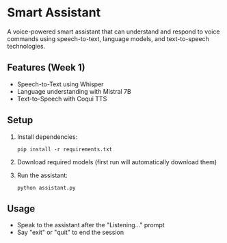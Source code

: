 # Smart Assistant

A voice-powered smart assistant that can understand and respond to voice commands using speech-to-text, language models, and text-to-speech technologies.

## Features (Week 1)

- Speech-to-Text using Whisper
- Language understanding with Mistral 7B
- Text-to-Speech with Coqui TTS

## Setup

1. Install dependencies:
   ```
   pip install -r requirements.txt
   ```

2. Download required models (first run will automatically download them)

3. Run the assistant:
   ```
   python assistant.py
   ```

## Usage

- Speak to the assistant after the "Listening..." prompt
- Say "exit" or "quit" to end the session 